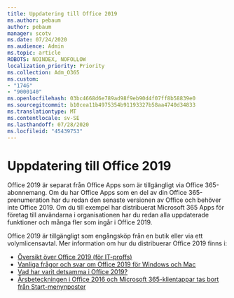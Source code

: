```yaml
---
title: Uppdatering till Office 2019
ms.author: pebaum
author: pebaum
manager: scotv
ms.date: 07/24/2020
ms.audience: Admin
ms.topic: article
ROBOTS: NOINDEX, NOFOLLOW
localization_priority: Priority
ms.collection: Adm_O365
ms.custom:
- "1746"
- "9000140"
ms.openlocfilehash: 03bc4668d6e789ad98f9eb90d4f07ff8b58839e0
ms.sourcegitcommit: b10cea11b4975354b91193327b58aa4740d34833
ms.translationtype: MT
ms.contentlocale: sv-SE
ms.lasthandoff: 07/28/2020
ms.locfileid: "45439753"
---
```

# <a name="update-to-office-2019"></a>Uppdatering till Office 2019

Office 2019 är separat från Office Apps som är tillgängligt via Office 365-abonnemang. Om du har Office Apps som en del av din Office 365-prenumeration har du redan den senaste versionen av Office och behöver inte Office 2019. Om du till exempel har distribuerat Microsoft 365 Apps för företag till användarna i organisationen har du redan alla uppdaterade funktioner och många fler som ingår i Office 2019.

Office 2019 är tillgängligt som engångsköp från en butik eller via ett volymlicensavtal. Mer information om hur du distribuerar Office 2019 finns i:  

- [Översikt över Office 2019 (för IT-proffs)](https://docs.microsoft.com/deployoffice/office2019/overview)  
- [Vanliga frågor och svar om Office 2019 för Windows och Mac](https://support.microsoft.com/help/4133312)  
- [Vad har varit detsamma i Office 2019?](https://docs.microsoft.com/deployoffice/office2019/overview#whats-stayed-the-same-in-office-2019)  
- [Årsbeteckningen i Office 2016 och Microsoft 365-klientappar tas bort från Start-menynposter](https://support.office.com/article/8fe5e052-76d2-49de-af30-2e84ed3da907?wt.mc_id=Alchemy_ClientDIA)